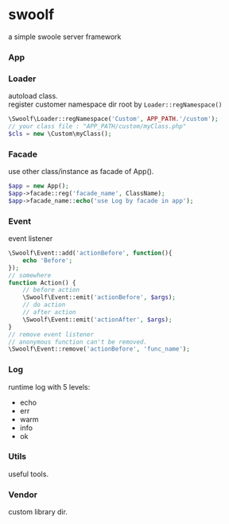 # swoolf
a simple swoole server framework

### App

### Loader
autoload class.     
register customer namespace dir root by `Loader::regNamespace()`
```php
\Swoolf\Loader::regNamespace('Custom', APP_PATH.'/custom');
// your class file : "APP_PATH/custom/myClass.php"
$cls = new \Custom\myClass();

```

### Facade
use other class/instance as facade of App().
```php
$app = new App();
$app->facade::reg('facade_name', ClassName);
$app->facade_name::echo('use Log by facade in app');
```

### Event
event listener
```php
\Swoolf\Event::add('actionBefore', function(){
    echo 'Before';
});
// somewhere
function Action() {
    // before action
    \Swoolf\Event::emit('actionBefore', $args);
    // do action 
    // after action
    \Swoolf\Event::emit('actionAfter', $args);
}
// remove event listener
// anonymous function can't be removed.
\Swoolf\Event::remove('actionBefore', 'func_name');
```

### Log
runtime log with 5 levels:
+ echo
+ err
+ warm
+ info
+ ok

### Utils
useful tools.

### Vendor
custom library dir.
